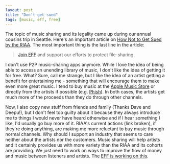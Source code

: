 ```yaml
---
layout: post
title: "Don't get sued"
tags: [music, eff, free]
---
```


The topic of music sharing and its legality came up during our annual cousins trip in Seattle. Here's an important article on [How Not to Get Sued by the RIAA](http://www.eff.org/IP/P2P/howto-notgetsued.php). The most important thing is the last line in the article:

> [Join EFF](https://secure.eff.org/) and support our efforts to
> protect file-sharing.

I don't use P2P music-sharing apps anymore. While I love the idea of being able to access an unending library of music, I don't like the idea of getting it for free. What? Sure, call me strange, but I like the idea of an artist getting a benefit for entertaining me - something that will encourage them to make even more great music. I tend to buy music at the [Apple Music Store](http://www.apple.com/itunes/) or directly from the artists if possible (e.g. [Phish](http://www.livephish.com/)). In both cases, the artists get much more of the proceeds than they do through other channels. 

Now, I also copy new stuff from friends and family (Thanks Dave and Deepu!), but I don't feel too guilty about it because they always introduce me to things I would never have heard otherwise and if I hear something I like, I'd usually go buy more of it. RIAA's current actions (link broken), if they're doing anything, are making me more reluctant to buy music through normal channels. Why should I support an industry that seems to care neither about the artists nor the customers. Music sharing will help artists and it certainly provides us with more variety than the RIAA and its cohorts are providing. We just need to work on ways to improve the flow of money and music between listeners and artists. The [EFF is working on this](http://www.eff.org/share/compensation.php).
